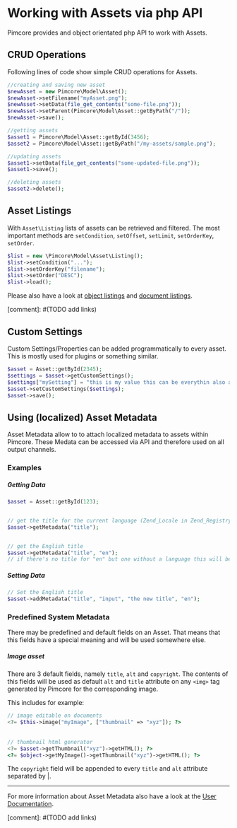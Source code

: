 # Working with Assets via php API

Pimcore provides and object orientated php API to work with Assets. 

## CRUD Operations
Following lines of code show simple CRUD operations for Assets. 
 ```php
//creating and saving new asset
$newAsset = new Pimcore\Model\Asset();
$newAsset->setFilename("myAsset.png");
$newAsset->setData(file_get_contents("some-file.png"));
$newAsset->setParent(Pimcore\Model\Asset::getByPath("/"));
$newAsset->save();

//getting assets
$asset1 = Pimcore\Model\Asset::getById(3456);
$asset2 = Pimcore\Model\Asset::getByPath("/my-assets/sample.png");

//updating assets
$asset1->setData(file_get_contents("some-updated-file.png"));
$asset1->save();

//deleting assets
$asset2->delete();
 ```
  
## Asset Listings
With `Asset\Listing` lists of assets can be retrieved and filtered. The most important methods are `setCondition`, 
`setOffset`, `setLimit`, `setOrderKey`, `setOrder`. 

```php
$list = new \Pimcore\Model\Asset\Listing();
$list->setCondition("...");
$list->setOrderKey("filename");
$list->setOrder("DESC");
$list->load();
```

Please also have a look at [object listings]() and [document listings](). 

[comment]: #(TODO add links)



## Custom Settings

Custom Settings/Properties can be added programmatically to every asset. This is mostly used for plugins or something 
similar.

```php 
$asset = Asset::getById(2345);
$settings = $asset->getCustomSettings();
$settings["mySetting"] = "this is my value this can be everythin also an array or an object not only a string";
$asset->setCustomSettings($settings);
$asset->save();
```


## Using (localized) Asset Metadata
Asset Metadata allow to to attach localized metadata to assets within Pimcore. These Medata can be accessed via API and 
therefore used on all output channels. 

### Examples
##### Getting Data
 ```php
$asset = Asset::getById(123);
 
 
// get the title for the current language (Zend_Locale in Zend_Registry)
$asset->getMetadata("title");
 
 
// get the English title
$asset->getMetadata("title", "en");
// if there's no title for "en" but one without a language this will be returned (fallback mechanism).
 ```
 
##### Setting Data
 ```php
 // Set the English title
 $asset->addMetadata("title", "input", "the new title", "en");
 ```


### Predefined System Metadata
There may be predefined and default fields on an Asset. That means that this fields have a special meaning and 
will be used somewhere else.

##### Image asset
There are 3 default fields, namely `title`, `alt` and `copyright`. The contents of this fields will be 
used as default `alt` and `title` attribute on any `<img>` tag generated by Pimcore for the 
corresponding image.
 
This includes for example: 
```php
// image editable on documents
<?= $this->image("myImage", ["thumbnail" => "xyz"]); ?>
 
 
// thumbnail html generator
<?= $asset->getThumbnail("xyz")->getHTML(); ?>
<?= $object->getMyImage()->getThumbnail("xyz")->getHTML(); ?>
```
The `copyright` field will be appended to every `title` and `alt` attribute separated by |. 

---

For more information about Asset Metadata also have a look at the [User Documentation]().

[comment]: #(TODO add links)
